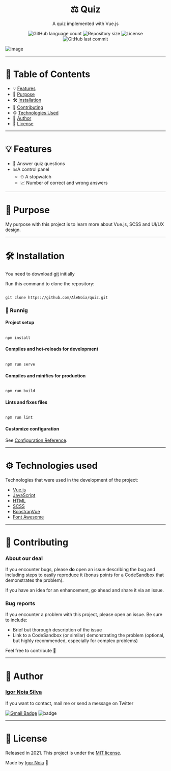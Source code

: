 <h1 align="center">
   ⚖️ Quiz
</h1>

<p align="center">
A quiz implemented with Vue.js
</p>

<p align="center">
<img alt="GitHub language count" src="https://img.shields.io/github/languages/count/AleNoia/quiz?color=%2304D361"> <img alt="Repository size" src="https://img.shields.io/github/repo-size/AleNoia/quiz"> <img alt="License" src="https://img.shields.io/badge/license-MIT-brightgreen"> <img alt="GitHub last commit" src="https://img.shields.io/github/last-commit/AleNoia/quiz"> 
</p>

![image](https://user-images.githubusercontent.com/82424777/126176587-630097ab-ebbe-4f60-a154-253ec16c137d.png)


***
# 📌 Table of Contents
* 💡 [Features](#features)
* 🎯 [Purpose](#Purpose)
* 🛠 [Installation](#Installation)
* 🤝 [Contributing](#Contributing) 
* ⚙ [Technologies Used](#TechnologiesUsed)
* 👋 [Author](#Author)
* 🧾 [License](#License)
***

# <a name="features"></a>💡 Features

* 🧐 Answer quiz questions
* 📊A control panel
  * ⏲ A stopwatch
  * 📈 Number of correct and wrong answers

***

# <a name="Purpose"></a>🎯 Purpose

My purpose with this project is to learn more about Vue.js, SCSS and UI/UX design.

***

# <a name="Installation"></a>🛠 Installation

You need to download [git](https://git-scm.com) initially

Run this command to clone the repository:

```git

git clone https://github.com/AleNoia/quiz.git

```

### 🎲 Runnig

#### Project setup

```

npm install

```

#### Compiles and hot-reloads for development

```

npm run serve

```

#### Compiles and minifies for production

```

npm run build

```

#### Lints and fixes files

```

npm run lint

```

#### Customize configuration

See [Configuration Reference](https://cli.vuejs.org/config/).



***
# <a name="TechnologiesUsed"></a> ⚙ Technologies used

Technologies that were used in the development of the project:

- [Vue.js](https://vuejs.org)
- [JavaScript](https://www.javascript.com)
- [HTML](https://html.com)
- [SCSS](https://sass-lang.com)
- [BoostrapVue](https://bootstrap-vue.org)
- [Font Awesome](https://fontawesome.com)

***
# <a name="Contributing"></a>🤝 Contributing

### About our deal

If you encounter bugs, please **do** open an issue describing the bug and including steps to easily reproduce it (bonus points for a CodeSandbox that demonstrates the problem).

If you have an idea for an enhancement, go ahead and share it via an issue.

### Bug reports

If you encounter a problem with this project, please open an issue. Be sure to include:

- Brief but thorough description of the issue
- Link to a CodeSandbox (or similar) demonstrating the problem (optional, but highly recommended, especially for complex problems)


Feel free to contribute 🙂

***
# <a name="Author"></a>👋 Author

### [Igor Noia Silva](https://github.com/AleNoia)

If you want to contact, mail me or send a message on Twitter

[![Gmail Badge](https://img.shields.io/badge/-igornoiasilva@gmail.com-c14438?style=flat-square&logo=Gmail&logoColor=white&link=mailto:igornoiasilva@gmail.com)](mailto:igornoiasilva@gmail.com)  ![badge](https://img.shields.io/twitter/url?label=%40IgorNoiaSilva&style=social&url=https%3A%2F%2Ftwitter.com%2FIgorNoiaSilva)

***
# <a name="License"></a>🧾 License

Released in 2021. This project is under the [MIT license](https://github.com/AleNoia/client-manager/blob/main/LICENSE).

Made by [Igor Noia](https://github.com/AleNoia) 👋
